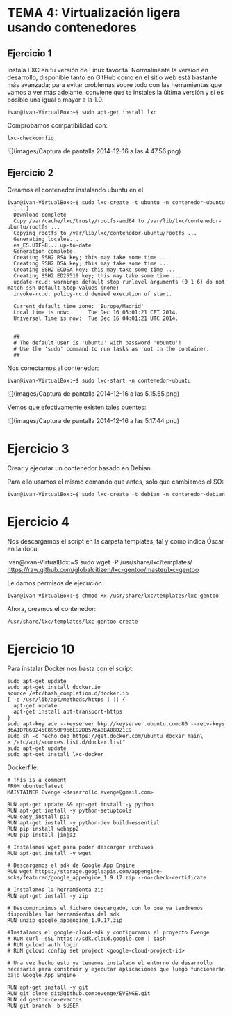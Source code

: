 # TEMA 4: Virtualización ligera usando contenedores

## Ejercicio 1

Instala LXC en tu versión de Linux favorita. Normalmente la versión en desarrollo, disponible tanto en GitHub como en el sitio web está bastante más avanzada; para evitar problemas sobre todo con las herramientas que vamos a ver más adelante, conviene que te instales la última versión y si es posible una igual o mayor a la 1.0.

```
ivan@ivan-VirtualBox:~$ sudo apt-get install lxc
```
Comprobamos compatibilidad con:

```
lxc-checkconfig
```
![](images/Captura de pantalla 2014-12-16 a las 4.47.56.png)

## Ejercicio 2

Creamos el contenedor instalando ubuntu en el:

```
ivan@ivan-VirtualBox:~$ sudo lxc-create -t ubuntu -n contenedor-ubuntu
  [...]
  Download complete
  Copy /var/cache/lxc/trusty/rootfs-amd64 to /var/lib/lxc/contenedor-ubuntu/rootfs ...
  Copying rootfs to /var/lib/lxc/contenedor-ubuntu/rootfs ...
  Generating locales...
  es_ES.UTF-8... up-to-date
  Generation complete.
  Creating SSH2 RSA key; this may take some time ...
  Creating SSH2 DSA key; this may take some time ...
  Creating SSH2 ECDSA key; this may take some time ...
  Creating SSH2 ED25519 key; this may take some time ...
  update-rc.d: warning: default stop runlevel arguments (0 1 6) do not match ssh Default-Stop values (none)
  invoke-rc.d: policy-rc.d denied execution of start.

  Current default time zone: 'Europe/Madrid'
  Local time is now:      Tue Dec 16 05:01:21 CET 2014.
  Universal Time is now:  Tue Dec 16 04:01:21 UTC 2014.


  ##
  # The default user is 'ubuntu' with password 'ubuntu'!
  # Use the 'sudo' command to run tasks as root in the container.
  ##

```
Nos conectamos al contenedor:

```
ivan@ivan-VirtualBox:~$ sudo lxc-start -n contenedor-ubuntu
```

![](images/Captura de pantalla 2014-12-16 a las 5.15.55.png)

Vemos que efectivamente existen tales puentes:

![](images/Captura de pantalla 2014-12-16 a las 5.17.44.png)

# Ejercicio 3

Crear y ejecutar un contenedor basado en Debian.

Para ello usamos el mismo comando que antes, solo que cambiamos el SO:

```
ivan@ivan-VirtualBox:~$ sudo lxc-create -t debian -n contenedor-debian
```

# Ejercicio 4

Nos descargamos el script en la carpeta templates, tal y como indica Óscar en la docu:

ivan@ivan-VirtualBox:~$ sudo wget -P /usr/share/lxc/templates/ https://raw.github.com/globalcitizen/lxc-gentoo/master/lxc-gentoo

Le damos permisos de ejecución:

```
ivan@ivan-VirtualBox:~$ chmod +x /usr/share/lxc/templates/lxc-gentoo
```

Ahora, creamos el contenedor:

```
/usr/share/lxc/templates/lxc-gentoo create
```

# Ejercicio 10

Para instalar Docker nos basta con el script:

```
sudo apt-get update
sudo apt-get install docker.io
source /etc/bash_completion.d/docker.io
[ -e /usr/lib/apt/methods/https ] || {
  apt-get update
  apt-get install apt-transport-https
}
sudo apt-key adv --keyserver hkp://keyserver.ubuntu.com:80 --recv-keys 36A1D7869245C8950F966E92D8576A8BA88D21E9
sudo sh -c "echo deb https://get.docker.com/ubuntu docker main\
> /etc/apt/sources.list.d/docker.list"
sudo apt-get update
sudo apt-get install lxc-docker
```

Dockerfile:

```
# This is a comment
FROM ubuntu:latest
MAINTAINER Evenge <desarrollo.evenge@gmail.com>

RUN apt-get update && apt-get install -y python
RUN apt-get install -y python-setuptools
RUN easy_install pip
RUN apt-get install -y python-dev build-essential
RUN pip install webapp2
RUN pip install jinja2

# Instalamos wget para poder descargar archivos
RUN apt-get install -y wget

# Descargamos el sdk de Google App Engine
RUN wget https://storage.googleapis.com/appengine-sdks/featured/google_appengine_1.9.17.zip --no-check-certificate

# Instalamos la herramienta zip
RUN apt-get install -y zip

# Descomprimimos el fichero descargado, con lo que ya tendremos disponibles las herramientas del sdk
RUN unzip google_appengine_1.9.17.zip

#Instalamos el google-cloud-sdk y configuramos el proyecto Evenge
# RUN curl -sSL https://sdk.cloud.google.com | bash
# RUN gcloud auth login
# RUN gcloud config set project <google-cloud-project-id>

# Una vez hecho esto ya tenemos instalado el entorno de desarrollo necesario para construir y ejecutar aplicaciones que luego funcionarán bajo Google App Engine

RUN apt-get install -y git
RUN git clone git@github.com:evenge/EVENGE.git
RUN cd gestor-de-eventos
RUN git branch -b $USER
```
